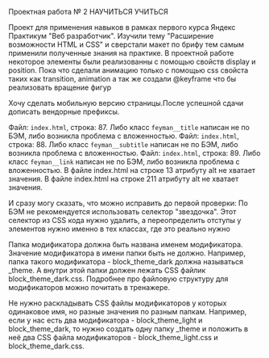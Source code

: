 Проектная работа № 2
НАУЧИТЬСЯ УЧИТЬСЯ

Проект для применения навыков в рамках первого курса Яндекс Практикум "Веб разработчик".
Изучили тему "Расширение возможности HTML и CSS" и сверстали макет по брифу тем самым применили полученные знания на практике.
В проектной работе некоторое элементы были реализованны с помощью свойств display и position.
Пока что сделали анимацию только с помощью css свойста таких как transition, animation а так же создали @keyframe что бы реализовать вращение фигур

Хочу сделать мобильную версию страницы.После успешной сдачи дописать вендорные префиксы.



Файл: `index.html`, строка: 87. Либо класс `feyman__title` написан не по БЭМ, либо возникла проблема с вложенностью.
Файл: `index.html`, строка: 88. Либо класс `feyman__subtitle` написан не по БЭМ, либо возникла проблема с вложенностью.
Файл: `index.html`, строка: 89. Либо класс `feyman__link` написан не по БЭМ, либо возникла проблема с вложенностью.
В файле index.html на строке 13 атрибуту alt не хватает значения.
В файле index.html на строке 211 атрибуту alt не хватает значения.


И сразу могу сказать, что можно исправить до первой проверки:
По БЭМ не рекомендуется использовать селектор "звездочка". Этот селектор из CSS кода нужно удалить, а переопределить отступы у элементов нужно именно в тех классах, где это реально нужно

Папка модификатора должна быть названа именем модификатора. Значение модификатора в имени папки быть не должно. Например, папка такого модификатора - block_theme_dark должна называться _theme. А внутри этой папки должен лежать CSS файлик block_theme_dark.css. Подробнее про файловую структуру для модификаторов можно почитать в тренажере.


Не нужно раскладывать CSS файлы модификаторов у которых одинаковое имя, но разные значения по разным папкам. Например, если у нас есть два модификатора - block_theme_light и block_theme_dark, то нужно создать одну папку _theme и положить в неё два CSS файла модификаторов - block_theme_light.css и block_theme_dark.css.
